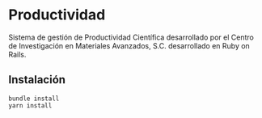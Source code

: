 # Productividad

Sistema de gestión de Productividad Científica desarrollado por el Centro de Investigación en Materiales Avanzados, S.C. desarrollado en Ruby on Rails.

Instalación
-----------

```
bundle install
yarn install
```
